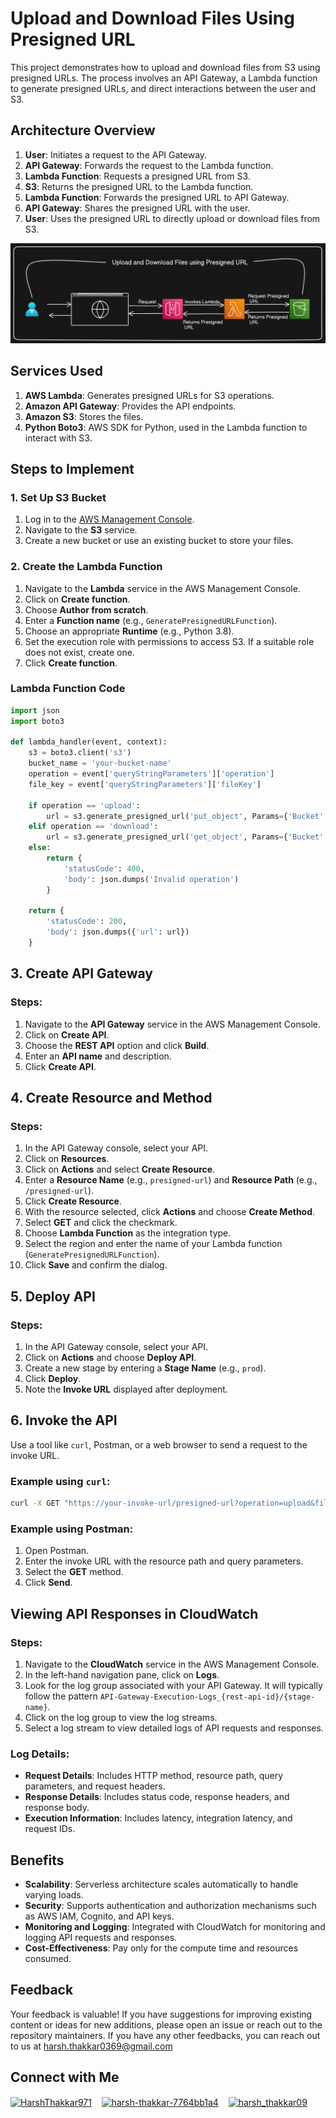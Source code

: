 # Upload and Download Files Using Presigned URL

This project demonstrates how to upload and download files from S3 using presigned URLs. The process involves an API Gateway, a Lambda function to generate presigned URLs, and direct interactions between the user and S3.

## Architecture Overview

1. **User**: Initiates a request to the API Gateway.
2. **API Gateway**: Forwards the request to the Lambda function.
3. **Lambda Function**: Requests a presigned URL from S3.
4. **S3**: Returns the presigned URL to the Lambda function.
5. **Lambda Function**: Forwards the presigned URL to API Gateway.
6. **API Gateway**: Shares the presigned URL with the user.
7. **User**: Uses the presigned URL to directly upload or download files from S3.

<img src="https://github.com/Harsh971/AWS-Projects/blob/main/AWS%20Lambda/Upload%20and%20Download%20Files%20using%20Presigned%20URL/architecture.png"></img>

## Services Used

1. **AWS Lambda**: Generates presigned URLs for S3 operations.
2. **Amazon API Gateway**: Provides the API endpoints.
3. **Amazon S3**: Stores the files.
4. **Python Boto3**: AWS SDK for Python, used in the Lambda function to interact with S3.

## Steps to Implement

### 1. Set Up S3 Bucket

1. Log in to the [AWS Management Console](https://aws.amazon.com/console/).
2. Navigate to the **S3** service.
3. Create a new bucket or use an existing bucket to store your files.

### 2. Create the Lambda Function

1. Navigate to the **Lambda** service in the AWS Management Console.
2. Click on **Create function**.
3. Choose **Author from scratch**.
4. Enter a **Function name** (e.g., `GeneratePresignedURLFunction`).
5. Choose an appropriate **Runtime** (e.g., Python 3.8).
6. Set the execution role with permissions to access S3. If a suitable role does not exist, create one.
7. Click **Create function**.

### Lambda Function Code

```python
import json
import boto3

def lambda_handler(event, context):
    s3 = boto3.client('s3')
    bucket_name = 'your-bucket-name'
    operation = event['queryStringParameters']['operation']
    file_key = event['queryStringParameters']['fileKey']
    
    if operation == 'upload':
        url = s3.generate_presigned_url('put_object', Params={'Bucket': bucket_name, 'Key': file_key}, ExpiresIn=3600)
    elif operation == 'download':
        url = s3.generate_presigned_url('get_object', Params={'Bucket': bucket_name, 'Key': file_key}, ExpiresIn=3600)
    else:
        return {
            'statusCode': 400,
            'body': json.dumps('Invalid operation')
        }
    
    return {
        'statusCode': 200,
        'body': json.dumps({'url': url})
    }
```

## 3. Create API Gateway

### Steps:

1. Navigate to the **API Gateway** service in the AWS Management Console.
2. Click on **Create API**.
3. Choose the **REST API** option and click **Build**.
4. Enter an **API name** and description.
5. Click **Create API**.

## 4. Create Resource and Method

### Steps:

1. In the API Gateway console, select your API.
2. Click on **Resources**.
3. Click on **Actions** and select **Create Resource**.
4. Enter a **Resource Name** (e.g., `presigned-url`) and **Resource Path** (e.g., `/presigned-url`).
5. Click **Create Resource**.
6. With the resource selected, click **Actions** and choose **Create Method**.
7. Select **GET** and click the checkmark.
8. Choose **Lambda Function** as the integration type.
9. Select the region and enter the name of your Lambda function (`GeneratePresignedURLFunction`).
10. Click **Save** and confirm the dialog.

## 5. Deploy API

### Steps:

1. In the API Gateway console, select your API.
2. Click on **Actions** and choose **Deploy API**.
3. Create a new stage by entering a **Stage Name** (e.g., `prod`).
4. Click **Deploy**.
5. Note the **Invoke URL** displayed after deployment.

## 6. Invoke the API

Use a tool like `curl`, Postman, or a web browser to send a request to the invoke URL.

### Example using `curl`:

```sh
curl -X GET "https://your-invoke-url/presigned-url?operation=upload&fileKey=your-file-key"
```

### Example using Postman:

1. Open Postman.
2. Enter the invoke URL with the resource path and query parameters.
3. Select the **GET** method.
4. Click **Send**.

## Viewing API Responses in CloudWatch

### Steps:

1. Navigate to the **CloudWatch** service in the AWS Management Console.
2. In the left-hand navigation pane, click on **Logs**.
3. Look for the log group associated with your API Gateway. It will typically follow the pattern `API-Gateway-Execution-Logs_{rest-api-id}/{stage-name}`.
4. Click on the log group to view the log streams.
5. Select a log stream to view detailed logs of API requests and responses.

### Log Details:

- **Request Details**: Includes HTTP method, resource path, query parameters, and request headers.
- **Response Details**: Includes status code, response headers, and response body.
- **Execution Information**: Includes latency, integration latency, and request IDs.

## Benefits

- **Scalability**: Serverless architecture scales automatically to handle varying loads.
- **Security**: Supports authentication and authorization mechanisms such as AWS IAM, Cognito, and API keys.
- **Monitoring and Logging**: Integrated with CloudWatch for monitoring and logging API requests and responses.
- **Cost-Effectiveness**: Pay only for the compute time and resources consumed.

## Feedback

Your feedback is valuable! If you have suggestions for improving existing content or ideas for new additions, please open an issue or reach out to the repository maintainers. If you have any other feedbacks, you can reach out to us at harsh.thakkar0369@gmail.com


## Connect with Me
<p>

 <a href="https://twitter.com/HarshThakkar971" target="blank"><img align="center" src="https://img.freepik.com/premium-vector/vector-new-twitter-x-white-logo-black-background_744381-866.jpg" alt="HarshThakkar971" height="40" width="50" /></a>
  &nbsp;&nbsp;
  	<a href="https://linkedin.com/in/harsh-thakkar-7764bb1a4" target="blank"><img align="center" src="https://upload.wikimedia.org/wikipedia/commons/thumb/c/ca/LinkedIn_logo_initials.png/800px-LinkedIn_logo_initials.png" alt="harsh-thakkar-7764bb1a4" height="40" width="40" /></a>
  &nbsp;&nbsp;
 <a href="https://instagram.com/harsh_thakkar09" target="blank"><img align="center" src="https://upload.wikimedia.org/wikipedia/commons/thumb/e/e7/Instagram_logo_2016.svg/768px-Instagram_logo_2016.svg.png" alt="harsh_thakkar09" height="40" width="40" /></a>
</p>
